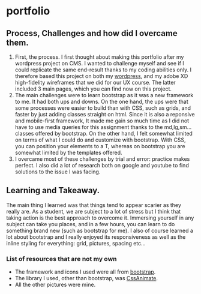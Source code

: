 # portfolio
## Process, Challenges and how did I overcame them.
1. First, the process. I first thought about making this portfolio after my wordpress project on CMS. I wanted to challenge myself and see if I could replicate the same end-result thanks to my coding abilities only. I therefore based this project on both my [wordpress](https://aminemenhich.com/), and my adobe XD high-fidelity wireframes that we did for our UX course. The latter included 3 main pages, which you can find now on this project.
2. The main challenges were to learn bootstrap as it was a new framework to me. It had both ups and downs. 
On the one hand, the ups were that some processes were easier to build than with CSS, such as grids, and faster by just adding classes straight on html. Since it is also a reponsive and mobile-first framework, It made me gain so much time as I did not have to use media queries for this assignment thanks to the md,lg,sm... classes offered by bootstrap.
On the other hand, I felt somewhat limited on terms of what I could do and customize with bootstrap. With CSS, you can position your elements to a T, whereas on bootstrap you are somewhat limited by the templates offered.
3. I overcame most of these challenges by trial and error: practice makes perfect. I also did a lot of research both on google and youtube to find solutions to the issue I was facing. 

## Learning and Takeaway.

The main thing I learned was that things tend to appear scarier as they really are. As a student, we are subject to a lot of stress but I think that taking action is the best approach to overcome it. Immersing yourself in any subject can take you places, and in a few hours, you can learn to do something brand new (such as bootstrap for me). I also of course learned a lot about bootstrap and I really enjoyed its responsiveness as well as the inline styling for everything: grid, pictures, spacing etc...

### List of resources that are not my own

- The framework and icons I used were all from [bootstrap](https://getbootstrap.com/).
- The library I used, other than bootstrap, was [CssAnimate](https://animate.style/).
- All the other pictures were mine.


